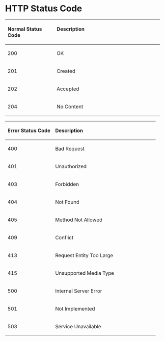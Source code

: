 # HTTP Status Code<a name="EN-US_TOPIC_0065827313"></a>

<a name="en-us_topic_0057973167_table48365715151533"></a>
<table><thead align="left"><tr id="en-us_topic_0057973167_row59330525151533"><th class="cellrowborder" valign="top" width="31.77%" id="mcps1.1.3.1.1"><p id="en-us_topic_0057973167_p15165511151545"><a name="en-us_topic_0057973167_p15165511151545"></a><a name="en-us_topic_0057973167_p15165511151545"></a>Normal Status Code</p>
</th>
<th class="cellrowborder" valign="top" width="68.23%" id="mcps1.1.3.1.2"><p id="en-us_topic_0057973167_p52429700151545"><a name="en-us_topic_0057973167_p52429700151545"></a><a name="en-us_topic_0057973167_p52429700151545"></a>Description</p>
</th>
</tr>
</thead>
<tbody><tr id="en-us_topic_0057973167_row12292938151533"><td class="cellrowborder" valign="top" width="31.77%" headers="mcps1.1.3.1.1 "><p id="en-us_topic_0057973167_p56904934151542"><a name="en-us_topic_0057973167_p56904934151542"></a><a name="en-us_topic_0057973167_p56904934151542"></a>200</p>
</td>
<td class="cellrowborder" valign="top" width="68.23%" headers="mcps1.1.3.1.2 "><p id="en-us_topic_0057973167_p39395831151542"><a name="en-us_topic_0057973167_p39395831151542"></a><a name="en-us_topic_0057973167_p39395831151542"></a>OK</p>
</td>
</tr>
<tr id="en-us_topic_0057973167_row12140043151533"><td class="cellrowborder" valign="top" width="31.77%" headers="mcps1.1.3.1.1 "><p id="en-us_topic_0057973167_p57512728151542"><a name="en-us_topic_0057973167_p57512728151542"></a><a name="en-us_topic_0057973167_p57512728151542"></a>201</p>
</td>
<td class="cellrowborder" valign="top" width="68.23%" headers="mcps1.1.3.1.2 "><p id="en-us_topic_0057973167_p57188979151542"><a name="en-us_topic_0057973167_p57188979151542"></a><a name="en-us_topic_0057973167_p57188979151542"></a>Created</p>
</td>
</tr>
<tr id="en-us_topic_0057973167_row18097829151533"><td class="cellrowborder" valign="top" width="31.77%" headers="mcps1.1.3.1.1 "><p id="en-us_topic_0057973167_p35980387151542"><a name="en-us_topic_0057973167_p35980387151542"></a><a name="en-us_topic_0057973167_p35980387151542"></a>202</p>
</td>
<td class="cellrowborder" valign="top" width="68.23%" headers="mcps1.1.3.1.2 "><p id="en-us_topic_0057973167_p15559304151542"><a name="en-us_topic_0057973167_p15559304151542"></a><a name="en-us_topic_0057973167_p15559304151542"></a>Accepted</p>
</td>
</tr>
<tr id="en-us_topic_0057973167_row65616984151533"><td class="cellrowborder" valign="top" width="31.77%" headers="mcps1.1.3.1.1 "><p id="en-us_topic_0057973167_p18358279151542"><a name="en-us_topic_0057973167_p18358279151542"></a><a name="en-us_topic_0057973167_p18358279151542"></a>204</p>
</td>
<td class="cellrowborder" valign="top" width="68.23%" headers="mcps1.1.3.1.2 "><p id="en-us_topic_0057973167_p52992374151542"><a name="en-us_topic_0057973167_p52992374151542"></a><a name="en-us_topic_0057973167_p52992374151542"></a>No Content</p>
</td>
</tr>
</tbody>
</table>

<a name="en-us_topic_0057973167_table28267100"></a>
<table><thead align="left"><tr id="en-us_topic_0057973167_row30325805"><th class="cellrowborder" valign="top" width="31.680000000000003%" id="mcps1.1.3.1.1"><p id="en-us_topic_0057973167_p40471155"><a name="en-us_topic_0057973167_p40471155"></a><a name="en-us_topic_0057973167_p40471155"></a>Error Status Code</p>
</th>
<th class="cellrowborder" valign="top" width="68.32000000000001%" id="mcps1.1.3.1.2"><p id="en-us_topic_0057973167_p56938129"><a name="en-us_topic_0057973167_p56938129"></a><a name="en-us_topic_0057973167_p56938129"></a>Description</p>
</th>
</tr>
</thead>
<tbody><tr id="en-us_topic_0057973167_row48585776"><td class="cellrowborder" valign="top" width="31.680000000000003%" headers="mcps1.1.3.1.1 "><p id="en-us_topic_0057973167_p43133816"><a name="en-us_topic_0057973167_p43133816"></a><a name="en-us_topic_0057973167_p43133816"></a>400</p>
</td>
<td class="cellrowborder" valign="top" width="68.32000000000001%" headers="mcps1.1.3.1.2 "><p id="en-us_topic_0057973167_p4178192"><a name="en-us_topic_0057973167_p4178192"></a><a name="en-us_topic_0057973167_p4178192"></a>Bad Request</p>
</td>
</tr>
<tr id="en-us_topic_0057973167_row37603729"><td class="cellrowborder" valign="top" width="31.680000000000003%" headers="mcps1.1.3.1.1 "><p id="en-us_topic_0057973167_p26003237"><a name="en-us_topic_0057973167_p26003237"></a><a name="en-us_topic_0057973167_p26003237"></a>401</p>
</td>
<td class="cellrowborder" valign="top" width="68.32000000000001%" headers="mcps1.1.3.1.2 "><p id="en-us_topic_0057973167_p25887453"><a name="en-us_topic_0057973167_p25887453"></a><a name="en-us_topic_0057973167_p25887453"></a>Unauthorized</p>
</td>
</tr>
<tr id="en-us_topic_0057973167_row31660490"><td class="cellrowborder" valign="top" width="31.680000000000003%" headers="mcps1.1.3.1.1 "><p id="en-us_topic_0057973167_p14362932"><a name="en-us_topic_0057973167_p14362932"></a><a name="en-us_topic_0057973167_p14362932"></a>403</p>
</td>
<td class="cellrowborder" valign="top" width="68.32000000000001%" headers="mcps1.1.3.1.2 "><p id="en-us_topic_0057973167_p22546871"><a name="en-us_topic_0057973167_p22546871"></a><a name="en-us_topic_0057973167_p22546871"></a>Forbidden</p>
</td>
</tr>
<tr id="en-us_topic_0057973167_row1595249"><td class="cellrowborder" valign="top" width="31.680000000000003%" headers="mcps1.1.3.1.1 "><p id="en-us_topic_0057973167_p62106315"><a name="en-us_topic_0057973167_p62106315"></a><a name="en-us_topic_0057973167_p62106315"></a>404</p>
</td>
<td class="cellrowborder" valign="top" width="68.32000000000001%" headers="mcps1.1.3.1.2 "><p id="en-us_topic_0057973167_p64555601"><a name="en-us_topic_0057973167_p64555601"></a><a name="en-us_topic_0057973167_p64555601"></a>Not Found</p>
</td>
</tr>
<tr id="en-us_topic_0057973167_row44129505"><td class="cellrowborder" valign="top" width="31.680000000000003%" headers="mcps1.1.3.1.1 "><p id="en-us_topic_0057973167_p17720149"><a name="en-us_topic_0057973167_p17720149"></a><a name="en-us_topic_0057973167_p17720149"></a>405</p>
</td>
<td class="cellrowborder" valign="top" width="68.32000000000001%" headers="mcps1.1.3.1.2 "><p id="en-us_topic_0057973167_p26045994"><a name="en-us_topic_0057973167_p26045994"></a><a name="en-us_topic_0057973167_p26045994"></a>Method Not Allowed</p>
</td>
</tr>
<tr id="en-us_topic_0057973167_row33087360"><td class="cellrowborder" valign="top" width="31.680000000000003%" headers="mcps1.1.3.1.1 "><p id="en-us_topic_0057973167_p62830537"><a name="en-us_topic_0057973167_p62830537"></a><a name="en-us_topic_0057973167_p62830537"></a>409</p>
</td>
<td class="cellrowborder" valign="top" width="68.32000000000001%" headers="mcps1.1.3.1.2 "><p id="en-us_topic_0057973167_p56108742"><a name="en-us_topic_0057973167_p56108742"></a><a name="en-us_topic_0057973167_p56108742"></a>Conflict</p>
</td>
</tr>
<tr id="en-us_topic_0057973167_row35216636"><td class="cellrowborder" valign="top" width="31.680000000000003%" headers="mcps1.1.3.1.1 "><p id="en-us_topic_0057973167_p33975267"><a name="en-us_topic_0057973167_p33975267"></a><a name="en-us_topic_0057973167_p33975267"></a>413</p>
</td>
<td class="cellrowborder" valign="top" width="68.32000000000001%" headers="mcps1.1.3.1.2 "><p id="en-us_topic_0057973167_p533234"><a name="en-us_topic_0057973167_p533234"></a><a name="en-us_topic_0057973167_p533234"></a>Request Entity Too Large</p>
</td>
</tr>
<tr id="en-us_topic_0057973167_row4799113"><td class="cellrowborder" valign="top" width="31.680000000000003%" headers="mcps1.1.3.1.1 "><p id="en-us_topic_0057973167_p53183848"><a name="en-us_topic_0057973167_p53183848"></a><a name="en-us_topic_0057973167_p53183848"></a>415</p>
</td>
<td class="cellrowborder" valign="top" width="68.32000000000001%" headers="mcps1.1.3.1.2 "><p id="en-us_topic_0057973167_p12924420"><a name="en-us_topic_0057973167_p12924420"></a><a name="en-us_topic_0057973167_p12924420"></a>Unsupported Media Type</p>
</td>
</tr>
<tr id="en-us_topic_0057973167_row49210916"><td class="cellrowborder" valign="top" width="31.680000000000003%" headers="mcps1.1.3.1.1 "><p id="en-us_topic_0057973167_p26661221"><a name="en-us_topic_0057973167_p26661221"></a><a name="en-us_topic_0057973167_p26661221"></a>500</p>
</td>
<td class="cellrowborder" valign="top" width="68.32000000000001%" headers="mcps1.1.3.1.2 "><p id="en-us_topic_0057973167_p12075287"><a name="en-us_topic_0057973167_p12075287"></a><a name="en-us_topic_0057973167_p12075287"></a>Internal Server Error</p>
</td>
</tr>
<tr id="en-us_topic_0057973167_row41568721"><td class="cellrowborder" valign="top" width="31.680000000000003%" headers="mcps1.1.3.1.1 "><p id="en-us_topic_0057973167_p11623279"><a name="en-us_topic_0057973167_p11623279"></a><a name="en-us_topic_0057973167_p11623279"></a>501</p>
</td>
<td class="cellrowborder" valign="top" width="68.32000000000001%" headers="mcps1.1.3.1.2 "><p id="en-us_topic_0057973167_p1961553"><a name="en-us_topic_0057973167_p1961553"></a><a name="en-us_topic_0057973167_p1961553"></a>Not Implemented</p>
</td>
</tr>
<tr id="en-us_topic_0057973167_row17653984"><td class="cellrowborder" valign="top" width="31.680000000000003%" headers="mcps1.1.3.1.1 "><p id="en-us_topic_0057973167_p20686563"><a name="en-us_topic_0057973167_p20686563"></a><a name="en-us_topic_0057973167_p20686563"></a>503</p>
</td>
<td class="cellrowborder" valign="top" width="68.32000000000001%" headers="mcps1.1.3.1.2 "><p id="en-us_topic_0057973167_p64998944"><a name="en-us_topic_0057973167_p64998944"></a><a name="en-us_topic_0057973167_p64998944"></a>Service Unavailable</p>
</td>
</tr>
</tbody>
</table>


